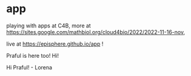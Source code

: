 # app
playing with apps at C4B, more at https://sites.google.com/mathbiol.org/cloud4bio/2022/2022-11-16-nov,

live at https://episphere.github.io/app !

Praful is here too! Hi!

Hi Praful! - Lorena

